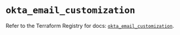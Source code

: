# `okta_email_customization`

Refer to the Terraform Registry for docs: [`okta_email_customization`](https://registry.terraform.io/providers/okta/okta/4.7.0/docs/resources/email_customization).
